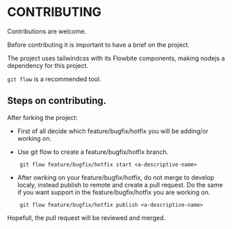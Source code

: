 # CONTRIBUTING

Contributions are welcome.

Before contributing it is important to have a brief on the project.

The project uses tailwindcss with its Flowbite components, making nodejs a dependency for this project.

`git flow` is a recommended tool.


## Steps on contributing.

After forking the project:

- First of all decide which feature/bugfix/hotfix you will be adding/or working on.

- Use git flow to create a feature/bugfix/hotfix branch.

```
    git flow feature/bugfix/hotfix start <a-descriptive-name>
```

- After owrking on your feature/bugfix/hotfix, do not merge to develop localy, instead publish to remote and create a pull request. Do the same if you want support in the feature/bugfix/hotfix you are working on.

```
    git flow feature/bugfix/hotfix publish <a-descriptive-name>
```

Hopefull, the pull request will be reviewed and merged.

